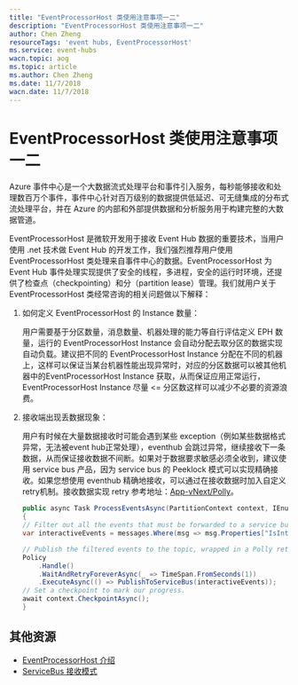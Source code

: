 ```yaml
---
title: "EventProcessorHost 类使用注意事项一二"
description: "EventProcessorHost 类使用注意事项一二"
author: Chen Zheng
resourceTags: 'event hubs, EventProcessorHost'
ms.service: event-hubs
wacn.topic: aog
ms.topic: article
ms.author: Chen Zheng
ms.date: 11/7/2018
wacn.date: 11/7/2018
---
```


# EventProcessorHost 类使用注意事项一二

Azure 事件中心是一个大数据流式处理平台和事件引入服务，每秒能够接收和处理数百万个事件，事件中心针对百万级别的数据提供低延迟、可无缝集成的分布式流处理平台，并在 Azure 的内部和外部提供数据和分析服务用于构建完整的大数据管道。

EventProcessorHost 是微软开发用于接收 Event Hub 数据的重要技术，当用户使用 .net 技术做 Event Hub 的开发工作，我们强烈推荐用户使用 EventProcessorHost 类处理来自事件中心的数据。EventProcessorHost 为 Event Hub 事件处理实现提供了安全的线程，多进程，安全的运行时环境，还提供了检查点（checkpointing）和分（partition lease）管理。我们就用户关于 EventProcessorHost 类经常咨询的相关问题做以下解释：

1. 如何定义 EventProcessorHost 的 Instance 数量：

    用户需要基于分区数量，消息数量、机器处理的能力等自行评估定义 EPH 数量，运行的 EventProcessorHost Instance 会自动分配去取分区的数据实现自动负载。建议把不同的 EventProcessorHost Instance 分配在不同的机器上，这样可以保证当某台机器性能出现异常时，对应的分区数据可以被其他机器中的EventProcessorHost Instance 获取，从而保证应用正常运行，EventProcessorHost Instance 尽量 <= 分区数这样可以减少不必要的资源浪费。

2. 接收端出现丢数据现象：

    用户有时候在大量数据接收时可能会遇到某些 exception（例如某些数据格式异常，无法被event hub正常处理），eventhub 会跳过异常，继续接收下一条数据，从而保证接收数据不间断。如果对于数据要求敏感必须全收到，建议使用 service bus 产品，因为 service bus 的 Peeklock 模式可以实现精确接收。如果您想使用 eventhub 精确地接收，可以通过在接收数据时加入自定义retry机制。接收数据实现 retry 参考地址：[App-vNext/Polly](https://github.com/App-vNext/Polly)。

    ```csharp
    public async Task ProcessEventsAsync(PartitionContext context, IEnumerable messages)
    {
    // Filter out all the events that must be forwarded to a service bus topic.
    var interactiveEvents = messages.Where(msg => msg.Properties["IsInteractive"] == true).ToList();

    // Publish the filtered events to the topic, wrapped in a Polly retry policy.
    Policy
        .Handle()
        .WaitAndRetryForeverAsync(_ => TimeSpan.FromSeconds(1))
        .ExecuteAsync(() => PublishToServiceBus(interactiveEvents));
    // Set a checkpoint to mark our progress.
    await context.CheckpointAsync();
    }
    ```

## 其他资源

- [EventProcessorHost 介绍](https://docs.azure.cn/zh-cn/event-hubs/event-hubs-event-processor-host)
- [ServiceBus 接收模式](https://docs.azure.cn/zh-cn/service-bus-messaging/service-bus-queues-topics-subscriptions#receive-modes)
